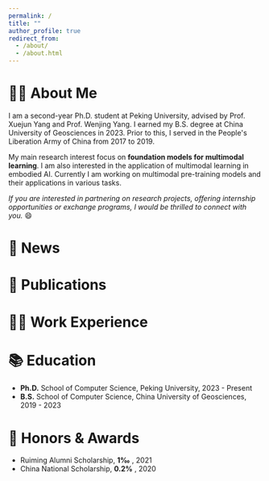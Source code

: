 ```yaml
---
permalink: /
title: ""
author_profile: true
redirect_from: 
  - /about/
  - /about.html
---
```


# 👨‍🎓 About Me
I am a second-year Ph.D. student at Peking University, advised by Prof. Xuejun Yang and Prof. Wenjing Yang. I earned my B.S. degree at China University of Geosciences in 2023. Prior to this, I served in the People's Liberation Army of China from 2017 to 2019.

My main research interest focus on **foundation models for multimodal learning**. I am also interested in the application of multimodal learning in embodied AI. Currently I am working on multimodal pre-training models and their applications in various tasks.

*If you are interested in partnering on research projects, offering internship opportunities or exchange programs, I would be thrilled to connect with you.* 😄

# 📨 News


# 📝 Publications


# 👨‍💻 Work Experience


# 📚 Education
- **Ph.D.** School of Computer Science, Peking University, 2023 - Present
- **B.S.** School of Computer Science, China University of Geosciences, 2019 - 2023

# 🌟 Honors & Awards
- Ruiming Alumni Scholarship, **1‰** , 2021
- China National Scholarship, **0.2%** , 2020